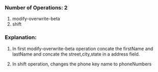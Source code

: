 ### Number of Operations: 2

1. modify-overwrite-beta
2. shift

### Explanation:

1. In first modify-overwrite-beta operation concate the firstName and lastName and concate the street,city,state in a address field.

2. In shift operation, changes the phone key name to phoneNumbers